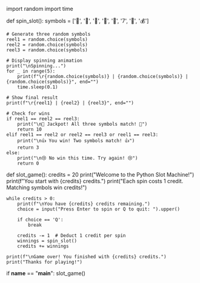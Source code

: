 import random
import time

def spin_slot():
    symbols = ['🍒', '🍋', '🍊', '🍇', '🔔', '7', '💎', '💰']
    
    # Generate three random symbols
    reel1 = random.choice(symbols)
    reel2 = random.choice(symbols)
    reel3 = random.choice(symbols)
    
    # Display spinning animation
    print("\nSpinning...")
    for _ in range(5):
        print(f"\r{random.choice(symbols)} | {random.choice(symbols)} | {random.choice(symbols)}", end="")
        time.sleep(0.1)
    
    # Show final result
    print(f"\r{reel1} | {reel2} | {reel3}", end="")
    
    # Check for wins
    if reel1 == reel2 == reel3:
        print("\n🎉 Jackpot! All three symbols match! 🎉")
        return 10
    elif reel1 == reel2 or reel2 == reel3 or reel1 == reel3:
        print("\n👍 You win! Two symbols match! 👍")
        return 3
    else:
        print("\n😢 No win this time. Try again! 😢")
        return 0

def slot_game():
    credits = 20
    print("Welcome to the Python Slot Machine!")
    print(f"You start with {credits} credits.")
    print("Each spin costs 1 credit. Matching symbols win credits!")
    
    while credits > 0:
        print(f"\nYou have {credits} credits remaining.")
        choice = input("Press Enter to spin or Q to quit: ").upper()
        
        if choice == 'Q':
            break
            
        credits -= 1  # Deduct 1 credit per spin
        winnings = spin_slot()
        credits += winnings
        
    print(f"\nGame over! You finished with {credits} credits.")
    print("Thanks for playing!")

if __name__ == "__main__":
    slot_game()
    
